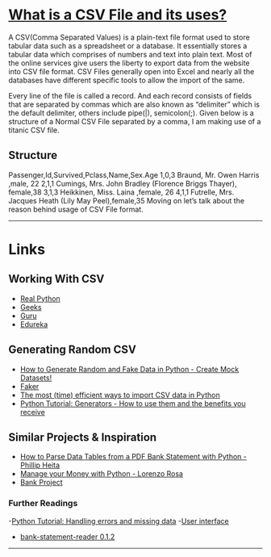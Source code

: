 # [What is a CSV File and its uses?]("https://www.edureka.co/blog/python-csv-files/")


A CSV(Comma Separated Values) is a plain-text file format used to store tabular data such as a spreadsheet or a database. It essentially stores a tabular data which comprises of numbers and text into plain text. Most of the online services give users the liberty to export data from the website into CSV file format. CSV Files generally open into Excel and nearly all the databases have different specific tools to allow the import of the same.

Every line of the file is called a record. And each record consists of fields that are separated by commas which are also known as “delimiter” which is the default delimiter, others include pipe(|), semicolon(;). Given below is a structure of a Normal CSV File separated by a comma, I am making use of a titanic CSV file.

## Structure


Passenger,Id,Survived,Pclass,Name,Sex.Age
1,0,3 Braund, Mr. Owen Harris ,male, 22
2,1,1 Cumings, Mrs. John Bradley (Florence Briggs Thayer), female,38
3,1,3 Heikkinen, Miss. Laina ,female, 26
4,1,1 Futrelle, Mrs. Jacques Heath (Lily May Peel),female,35
Moving on let’s talk about the reason behind usage of CSV File format.


---


# Links 

## Working With CSV


- [Real Python]("https://realpython.com/python-csv/")
- [Geeks]("https://www.geeksforgeeks.org/working-csv-files-python/")
- [Guru]("https://www.guru99.com/python-csv.html")
- [Edureka]("https://www.edureka.co/blog/python-csv-files/")

## Generating Random CSV


- [How to Generate Random and Fake Data in Python - Create Mock Datasets!]("https://www.youtube.com/watch?v=jSBjRur5dc8")
- [Faker]("https://faker.readthedocs.io/en/master/index.html")
- [The most (time) efficient ways to import CSV data in Python]("https://medium.com/casual-inference/the-most-time-efficient-ways-to-import-csv-data-in-python-cc159b44063d")
- [Python Tutorial: Generators - How to use them and the benefits you receive]("https://www.youtube.com/watch?v=bD05uGo_sVI")


## Similar Projects & Inspiration

- [How to Parse Data Tables from a PDF Bank Statement with Python - Phillip Heita]('https://medium.com/python-in-plain-english/how-to-parse-data-tables-from-a-pdf-bank-statement-with-python-ebc3b8dd8990')
- [Manage your Money with Python - Lorenzo Rosa]("https://towardsdatascience.com/manage-your-money-with-python-707579202203")
- [Bank Project]("https://projectworlds.in/tag/bank-management-system-project-in-python-using-csv/")


### Further Readings

-[Python Tutorial: Handling errors and missing data]("https://www.youtube.com/watch?v=ieUHQzSrpUI")
-[User interface]("https://pypi.org/project/PyQt6/")
- [bank-statement-reader 0.1.2]("https://pypi.org/project/bank-statement-reader/")

---